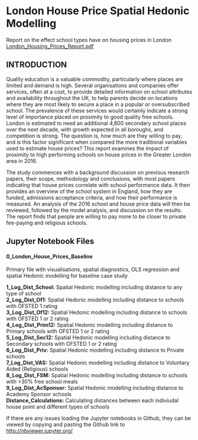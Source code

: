 # London House Price Spatial Hedonic Modelling
Report on the effect school types have on housing prices in London  
[London_Housing_Prices_Report.pdf](https://github.com/marnello/London_House_Price_Hedonic_Modelling/files/6472028/London_Housing_Prices_Report.pdf)  
  
## INTRODUCTION

Quality education is a valuable commodity, particularly where places are limited and demand is high. Several organisations and companies  offer services, often at a cost, to provide detailed information on school attributes and availability throughout the UK, to help parents decide on locations where they are most likely to secure a place in a popular or oversubscribed school.  The prevalence of these services would certainly indicate a strong level of importance placed on proximity to good quality free schools.  London is estimated to need an additional 4,800 secondary school places over the next decade, with growth expected in all boroughs, and competition is strong. The question is, how much are they willing to pay, and is this factor significant when compared the more traditional variables used to estimate house prices?  This report examines the impact of proximity to high performing schools on house prices in the Greater London area in 2016.  
  
The study commences with a background discussion on previous research papers, their scope, methodology and conclusions, with most papers indicating that house prices correlate with school performance data. It then provides an overview of the school system in England, how they are funded, admissions acceptance criteria, and how their performance is measured.  An analysis of the 2016 school and house price data will then be reviewed, followed by the model analysis, and discussion on the results.  The report finds that people are willing to pay more to be closer to private fee-paying and religious schools.


## Jupyter Notebook Files
#### 0_London_House_Prices_Baseline
Primary file with visualisations, spatial diagnostics, OLS regression and spatial Hedonic modelling for baseline case study  
  
**1_Log_Dist_School:** Spatial Hedonic modelling including distance to any type of school  
**2_Log_Dist_Of1:** Spatial Hedonic modelling including distance to schools with OFSTED 1 rating  
**3_Log_Dist_Of12:** Spatial Hedonic modelling including distance to schools with OFSTED 1 or 2 rating  
**4_Log_Dist_Prim12:** Spatial Hedonic modelling including distance to Primary schools with OFSTED 1 or 2 rating  
**5_Log_Dist_Sec12:** Spatial Hedonic modelling including distance to Secondary schools with OFSTED 1 or 2 rating  
**6_Log_Dist_Priv:** Spatial Hedonic modelling including distance to Private schools  
**7_Log_Dist_VAS:** Spatial Hedonic modelling including distance to Voluntary Aided (Religious) schools  
**8_Log_Dist_FSM:** Spatial Hedonic modelling including distance to schools with >30% free school meals  
**9_Log_Dist_AcSponsor:** Spatial Hedonic modelling including distance to Academy Sponsor schools  
**Distance_Calculations:** Calculating distances between each indiviudal house point and different types of schools  
  
If there are any issues loading the Jupyter notebooks in Github, they can be viewed by copying and pasting the Github link to http://nbviewer.jupyter.org/

 




